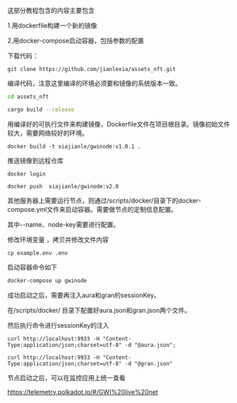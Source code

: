 这部分教程包含的内容主要包含

1.用dockerfile构建一个新的镜像

2.用docker-compose启动容器，包括参数的配置

下载代码：

```shell
git clone https://github.com/jianlexia/assets_nft.git
```



编译代码，注意这里编译的环境必须要和镜像的系统版本一致。

```sh
cd assets_nft

cargo build --release
```



用编译好的可执行文件来构建镜像，Dockerfile文件在项目根目录。镜像初始文件较大，需要网络较好的环境。

```shell
docker build -t xiajianle/gwinode:v1.0.1 .
```



推送镜像到远程仓库

```
docker login

docker push  xiajianle/gwinode:v2.0
```



其他服务器上需要运行节点，则通过/scripts/docker/目录下的docker-compose.yml文件来启动容器。需要做节点的定制信息配置。

其中--name、node-key需要进行配置。

修改环境变量 ，拷贝并修改文件内容

```
cp example.env .env
```



启动容器命令如下

```sh
docker-compose up gwinode
```



成功启动之后，需要再注入aura和gran的sessionKey。

在/scripts/docker/ 目录下配置好aura.json和gran.json两个文件。

然后执行命令进行sessionKey的注入

```shell
curl http://localhost:9933 -H "Content-Type:application/json;charset=utf-8" -d "@aura.json";

curl http://localhost:9933 -H "Content-Type:application/json;charset=utf-8" -d "@gran.json"
```



节点启动之后，可以在监控应用上统一查看

https://telemetry.polkadot.io/#/GWI%20live%20net

